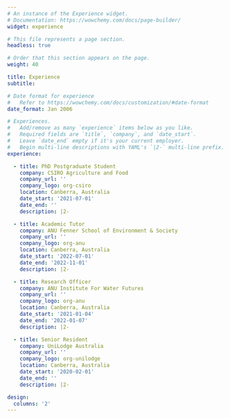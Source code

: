 ```yaml
---
# An instance of the Experience widget.
# Documentation: https://wowchemy.com/docs/page-builder/
widget: experience

# This file represents a page section.
headless: true

# Order that this section appears on the page.
weight: 40

title: Experience
subtitle:

# Date format for experience
#   Refer to https://wowchemy.com/docs/customization/#date-format
date_format: Jan 2006

# Experiences.
#   Add/remove as many `experience` items below as you like.
#   Required fields are `title`, `company`, and `date_start`.
#   Leave `date_end` empty if it's your current employer.
#   Begin multi-line descriptions with YAML's `|2-` multi-line prefix.
experience:

  - title: PhD Postgraduate Student
    company: CSIRO Agriculture and Food
    company_url: ''
    company_logo: org-csiro
    location: Canberra, Australia
    date_start: '2021-07-01'
    date_end: ''
    description: |2-

  - title: Academic Tutor
    company: ANU Fenner School of Environment & Society
    company_url: ''
    company_logo: org-anu
    location: Canberra, Australia
    date_start: '2022-07-01'
    date_end: '2022-11-01'
    description: |2-

  - title: Research Officer
    company: ANU Institute For Water Futures
    company_url: ''
    company_logo: org-anu
    location: Canberra, Australia
    date_start: '2021-01-04'
    date_end: '2022-01-07'
    description: |2-

  - title: Senior Resident
    company: UniLodge Australia
    company_url: ''
    company_logo: org-unilodge
    location: Canberra, Australia
    date_start: '2020-02-01'
    date_end: ''
    description: |2-

design:
  columns: '2'
---
```

